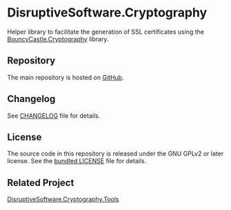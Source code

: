 # DisruptiveSoftware.Cryptography

Helper library to facilitate the generation of SSL certificates using the [BouncyCastle.Cryptography](https://bouncycastle.org/csharp/index.html) library.

## Repository

The main repository is hosted on [GitHub](https://github.com/cristianst85/DisruptiveSoftware.Cryptography).

## Changelog

See [CHANGELOG](https://github.com/cristianst85/DisruptiveSoftware.Cryptography/blob/master/CHANGELOG.md) file for details.

## License

The source code in this repository is released under the GNU GPLv2 or later license. See the [bundled LICENSE](https://github.com/cristianst85/DisruptiveSoftware.Cryptography/blob/master/LICENSE) file for details.

## Related Project

 [DisruptiveSoftware.Cryptography.Tools](https://github.com/cristianst85/DisruptiveSoftware.Cryptography.Tools)